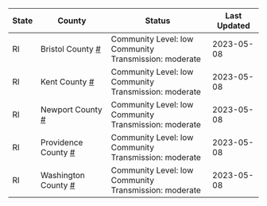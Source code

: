 State | County | Status | Last Updated
--- | --- | --- | --- 
RI | Bristol County <a href="#bristol_county">#</a> | <a name="bristol_county"></a>Community Level: low<br/>Community Transmission: moderate | 2023-05-08
RI | Kent County <a href="#kent_county">#</a> | <a name="kent_county"></a>Community Level: low<br/>Community Transmission: moderate | 2023-05-08
RI | Newport County <a href="#newport_county">#</a> | <a name="newport_county"></a>Community Level: low<br/>Community Transmission: moderate | 2023-05-08
RI | Providence County <a href="#providence_county">#</a> | <a name="providence_county"></a>Community Level: low<br/>Community Transmission: moderate | 2023-05-08
RI | Washington County <a href="#washington_county">#</a> | <a name="washington_county"></a>Community Level: low<br/>Community Transmission: moderate | 2023-05-08

